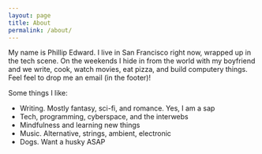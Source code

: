```yaml
---
layout: page
title: About
permalink: /about/
---
```


My name is Phillip Edward. I live in San Francisco right now, wrapped up in the tech scene. On the weekends I hide in from the world with my boyfriend and we write, cook, watch movies, eat pizza, and build computery things. Feel feel to drop me an email (in the footer)!

Some things I like:
* Writing. Mostly fantasy, sci-fi, and romance. Yes, I am a sap
* Tech, programming, cyberspace, and the interwebs
* Mindfulness and learning new things
* Music. Alternative, strings, ambient, electronic
* Dogs. Want a husky ASAP
